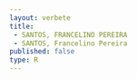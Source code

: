 ```yaml
---
layout: verbete
title:
 - SANTOS, FRANCELINO PEREIRA
 - SANTOS, Francelino Pereira
published: false
type: R
---
```


